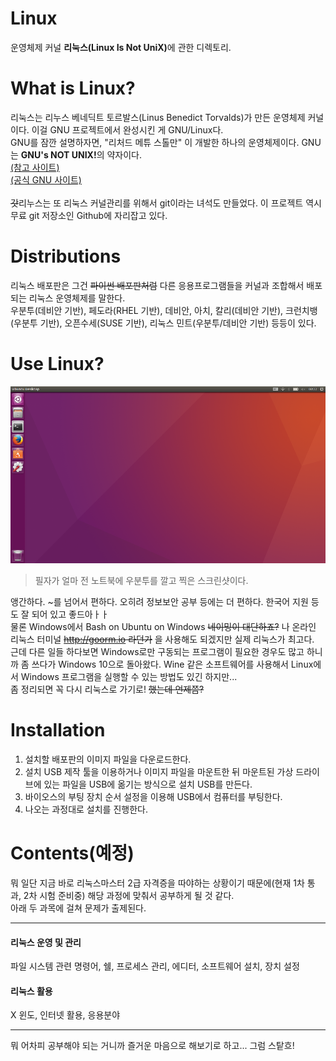 # Linux
운영체제 커널 <strong>리눅스(Linux Is Not UniX)</strong>에 관한 디렉토리. 

# What is Linux?
리눅스는 리누스 베네딕트 토르발스(Linus Benedict Torvalds)가 만든 운영체제 커널이다. 이걸 GNU 프로젝트에서 완성시킨 게 GNU/Linux다. </br>
GNU를 잠깐 설명하자면, "리처드 메튜 스톨만" 이 개발한 하나의 운영체제이다. GNU는 <strong>GNU's NOT UNIX!</strong>의 약자이다.</br> 
<a href="https://ko.wikipedia.org/wiki/GNU"> (참고 사이트) </a> </br>
<a href="https://www.gnu.org/home.ko.html"> (공식 GNU 사이트) </a> </br> </br>
~~갓~~리누스는 또 리눅스 커널관리를 위해서 git이라는 녀석도 만들었다. 이 프로젝트 역시 무료 git 저장소인 Github에 자리잡고 있다.</br>

# Distributions
리눅스 배포판은 그건 ~~파이썬 배포판처럼~~ 다른 응용프로그램들을 커널과 조합해서 배포되는 리눅스 운영체제를 말한다.</br>
우분투(데비안 기반), 페도라(RHEL 기반), 데비안, 아치, 칼리(데비안 기반), 크런치뱅(우분투 기반), 오픈수세(SUSE 기반), 리눅스 민트(우분투/데비안 기반) 등등이 있다.

# Use Linux?
![screenshot of Linux Ubuntu](images/ubuntuScreenshot.png)</br>
> 필자가 얼마 전 노트북에 우분투를 깔고 찍은 스크린샷이다.

앵간하다. ~를 넘어서 편하다. 오히려 정보보안 공부 등에는 더 편하다. 한국어 지원 등도 잘 되어 있고 좋드아ㅏㅏ</br>
물론 Windows에서 Bash on Ubuntu on Windows ~~네이밍이 대단하죠?~~ 나 온라인 리눅스 터미널 ~~http://goorm.io 라던가~~ 을 사용해도 되겠지만 실제 리눅스가 최고다.</br>
근데 다른 일들 하다보면 Windows로만 구동되는 프로그램이 필요한 경우도 많고 하니까 좀 쓰다가 Windows 10으로 돌아왔다. Wine 같은 소프트웨어를 사용해서 Linux에서 Windows 프로그램을 실행할 수 있는 방법도 있긴 하지만...</br>
좀 정리되면 꼭 다시 리눅스로 가기로! ~~했는데 언제쯤?~~

# Installation

1. 설치할 배포판의 이미지 파일을 다운로드한다.</br>
2. 설치 USB 제작 툴을 이용하거나 이미지 파일을 마운트한 뒤 마운트된 가상 드라이브에 있는 파일을 USB에 옮기는 방식으로 설치 USB를 만든다.</br>
3. 바이오스의 부팅 장치 순서 설정을 이용해 USB에서 컴퓨터를 부팅한다.</br>
4. 나오는 과정대로 설치를 진행한다.

# Contents(예정)
뭐 일단 지금 바로 리눅스마스터 2급 자격증을 따야하는 상황이기 때문에(현재 1차 통과, 2차 시험 준비중) 해당 과정에 맞춰서 공부하게 될 것 같다.</br>
아래 두 과목에 걸쳐 문제가 출제된다.

-----
#### 리눅스 운영 및 관리
파일 시스템 관련 명령어, 쉘, 프로세스 관리, 에디터, 소프트웨어 설치, 장치 설정
#### 리눅스 활용
X 윈도, 인터넷 활용, 응용분야

-----
뭐 어차피 공부해야 되는 거니까 즐거운 마음으로 해보기로 하고... 그럼 스탙흐!
